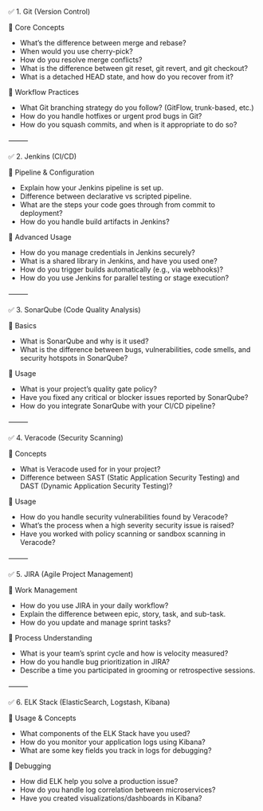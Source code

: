 ✅ 1. Git (Version Control)

🔹 Core Concepts
* What’s the difference between merge and rebase?
* When would you use cherry-pick?
* How do you resolve merge conflicts?
* What is the difference between git reset, git revert, and git checkout?
* What is a detached HEAD state, and how do you recover from it?

🔹 Workflow Practices
* What Git branching strategy do you follow? (GitFlow, trunk-based, etc.)
* How do you handle hotfixes or urgent prod bugs in Git?
* How do you squash commits, and when is it appropriate to do so?

⸻

✅ 2. Jenkins (CI/CD)

🔹 Pipeline & Configuration
* Explain how your Jenkins pipeline is set up.
* Difference between declarative vs scripted pipeline.
* What are the steps your code goes through from commit to deployment?
* How do you handle build artifacts in Jenkins?

🔹 Advanced Usage
* How do you manage credentials in Jenkins securely?
* What is a shared library in Jenkins, and have you used one?
* How do you trigger builds automatically (e.g., via webhooks)?
* How do you use Jenkins for parallel testing or stage execution?

⸻

✅ 3. SonarQube (Code Quality Analysis)

🔹 Basics
* What is SonarQube and why is it used?
* What is the difference between bugs, vulnerabilities, code smells, and security hotspots in SonarQube?

🔹 Usage
* What is your project’s quality gate policy?
* Have you fixed any critical or blocker issues reported by SonarQube?
* How do you integrate SonarQube with your CI/CD pipeline?

⸻

✅ 4. Veracode (Security Scanning)

🔹 Concepts
* What is Veracode used for in your project?
* Difference between SAST (Static Application Security Testing) and DAST (Dynamic Application Security Testing)?

🔹 Usage
* How do you handle security vulnerabilities found by Veracode?
* What’s the process when a high severity security issue is raised?
* Have you worked with policy scanning or sandbox scanning in Veracode?

⸻

✅ 5. JIRA (Agile Project Management)

🔹 Work Management
* How do you use JIRA in your daily workflow?
* Explain the difference between epic, story, task, and sub-task.
* How do you update and manage sprint tasks?

🔹 Process Understanding
* What is your team’s sprint cycle and how is velocity measured?
* How do you handle bug prioritization in JIRA?
* Describe a time you participated in grooming or retrospective sessions.

⸻

✅ 6. ELK Stack (ElasticSearch, Logstash, Kibana)

🔹 Usage & Concepts
* What components of the ELK Stack have you used?
* How do you monitor your application logs using Kibana?
* What are some key fields you track in logs for debugging?

🔹 Debugging
* How did ELK help you solve a production issue?
* How do you handle log correlation between microservices?
* Have you created visualizations/dashboards in Kibana?
